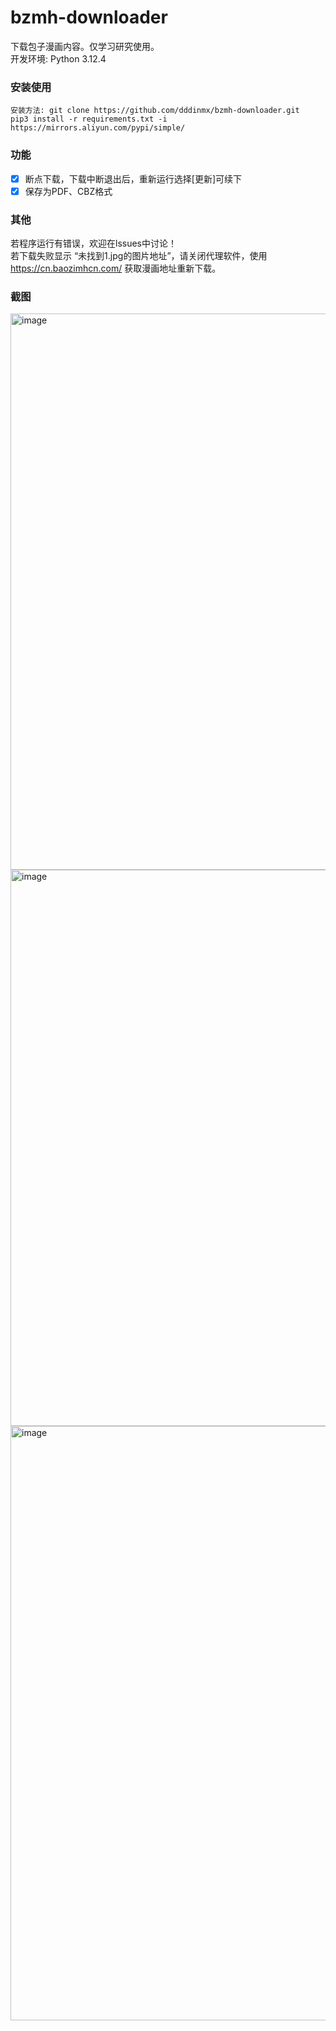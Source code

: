# bzmh-downloader
下载包子漫画内容。仅学习研究使用。  
开发环境: Python 3.12.4

### 安装使用  
``安装方法: git clone https://github.com/dddinmx/bzmh-downloader.git``  
``pip3 install -r requirements.txt -i https://mirrors.aliyun.com/pypi/simple/``

### 功能  
- [x] 断点下载，下载中断退出后，重新运行选择[更新]可续下  
- [x] 保存为PDF、CBZ格式  

### 其他  
若程序运行有错误，欢迎在lssues中讨论！  
若下载失败显示 “未找到1.jpg的图片地址”，请关闭代理软件，使用 https://cn.baozimhcn.com/ 获取漫画地址重新下载。

### 截图  
<img width="890" alt="image" src="https://github.com/user-attachments/assets/4c9e2628-4558-4b79-8534-5bca6248fc20" />  
<img width="890" alt="image" src="https://github.com/user-attachments/assets/79b78042-ef2f-4b0e-bd75-4aaca63a371c" />  
<img width="951" alt="image" src="https://github.com/user-attachments/assets/b6773b77-76e9-4922-b7c9-7d5a271d0704" />  







